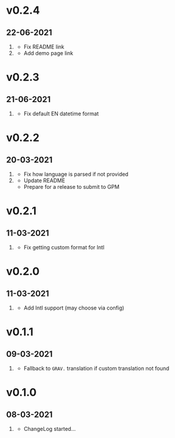 # v0.2.4
##  22-06-2021

1. [](#bugfix)
   * Fix README link
1. [](#new)
   * Add demo page link

# v0.2.3
##  21-06-2021

1. [](#bugfix)
   * Fix default EN datetime format

# v0.2.2
##  20-03-2021

1. [](#bugfix)
   * Fix how language is parsed if not provided
2. [](#improved)
   * Update README
   * Prepare for a release to submit to GPM

# v0.2.1
##  11-03-2021

1. [](#bugfix)
   * Fix getting custom format for Intl

# v0.2.0
##  11-03-2021

1. [](#new)
   * Add Intl support (may choose via config)

# v0.1.1
##  09-03-2021

1. [](#bugfix)
   * Fallback to `GRAV.` translation if custom translation not found

# v0.1.0
##  08-03-2021

1. [](#new)
   * ChangeLog started...
